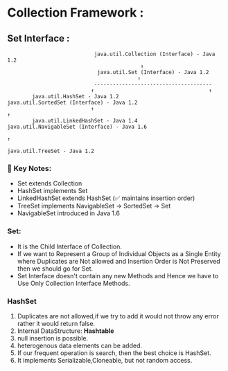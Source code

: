 # Collection Framework : 
## Set Interface : 
                                java.util.Collection (Interface) - Java 1.2
                                               ↑
                                 java.util.Set (Interface) - Java 1.2
                                              ↑
                                --------------------------------------
                               ↑                                     ↑
            java.util.HashSet - Java 1.2                     java.util.SortedSet (Interface) - Java 1.2
                               ↑                                               ↑
            java.util.LinkedHashSet - Java 1.4                java.util.NavigableSet (Interface) - Java 1.6
                                                                                 ↑
                                                              java.util.TreeSet - Java 1.2
                  
                             
                       
### 🧠 Key Notes:
- Set extends Collection
- HashSet implements Set
- LinkedHashSet extends HashSet (✅ maintains insertion order)
- TreeSet implements NavigableSet → SortedSet → Set
- NavigableSet introduced in Java 1.6

### Set:
- It is the Child Interface of Collection.
- If we want to Represent a Group of Individual Objects as a Single Entity where Duplicates are Not allowed and Insertion Order is Not Preserved then we should go for Set.
- Set Interface doesn't contain any new Methods and Hence we have to Use Only Collection Interface Methods.
### HashSet
1. Duplicates are not allowed,if we try to add it would not throw any error rather it would return false.
2. Internal DataStructure: **Hashtable**
3. null insertion is possible.
4. heterogenous data elements can be added.
5. If our frequent operation is search, then the best choice is HashSet.
6. It implements Serializable,Cloneable, but not random access.
